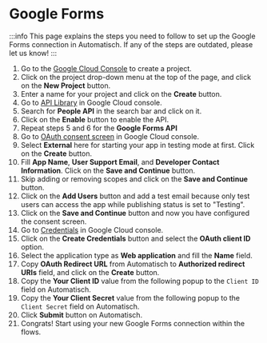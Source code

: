 # Google Forms

:::info
This page explains the steps you need to follow to set up the Google Forms
connection in Automatisch. If any of the steps are outdated, please let us know!
:::

1. Go to the [Google Cloud Console](https://console.cloud.google.com) to create a project.
2. Click on the project drop-down menu at the top of the page, and click on the **New Project** button.
3. Enter a name for your project and click on the **Create** button.
4. Go to [API Library](https://console.cloud.google.com/apis/library) in Google Cloud console.
5. Search for **People API** in the search bar and click on it.
6. Click on the **Enable** button to enable the API.
7. Repeat steps 5 and 6 for the **Google Forms API**
8. Go to [OAuth consent screen](https://console.cloud.google.com/apis/credentials/consent) in Google Cloud console.
9. Select **External** here for starting your app in testing mode at first. Click on the **Create** button.
10. Fill **App Name**, **User Support Email**, and **Developer Contact Information**. Click on the **Save and Continue** button.
11. Skip adding or removing scopes and click on the **Save and Continue** button.
12. Click on the **Add Users** button and add a test email because only test users can access the app while publishing status is set to "Testing".
13. Click on the **Save and Continue** button and now you have configured the consent screen.
14. Go to [Credentials](https://console.cloud.google.com/apis/credentials) in Google Cloud console.
15. Click on the **Create Credentials** button and select the **OAuth client ID** option.
16. Select the application type as **Web application** and fill the **Name** field.
17. Copy **OAuth Redirect URL** from Automatisch to **Authorized redirect URIs** field, and click on the **Create** button.
18. Copy the **Your Client ID** value from the following popup to the `Client ID` field on Automatisch.
19. Copy the **Your Client Secret** value from the following popup to the `Client Secret` field on Automatisch.
20. Click **Submit** button on Automatisch.
21. Congrats! Start using your new Google Forms connection within the flows.
